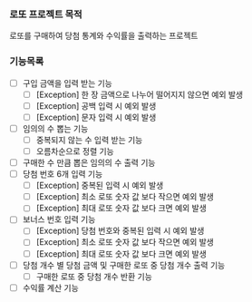 ### 로또 프로젝트 목적

로또를 구매하여 당첨 통계와 수익률을 출력하는 프로젝트

### 기능목록

- [ ]  구입 금액을 입력 받는 기능
    - [ ]  [Exception] 한 장 금액으로 나누어 떨어지지 않으면 예외 발생
    - [ ]  [Exception] 공백 입력 시 예외 발생
    - [ ]  [Exception] 문자 입력 시 예외 발생
- [ ]  임의의 수 뽑는 기능
    - [ ]  중복되지 않는 수 입력 받는 기능
    - [ ]  오름차순으로 정렬 기능
- [ ]  구매한 수 만큼 뽑은 임의의 수 출력 기능
- [ ]  당첨 번호 6개 입력 기능
    - [ ]  [Exception] 중복된 입력 시 예외 발생
    - [ ]  [Exception] 최소 로또 숫자 값 보다 작으면 예외 발생
    - [ ]  [Exception] 최대 로또 숫자 값 보다 크면 예외 발생
- [ ]  보너스 번호 입력 기능
    - [ ]  [Exception] 당첨 번호와 중복된 입력 시 예외 발생
    - [ ]  [Exception] 최소 로또 숫자 값 보다 작으면 예외 발생
    - [ ]  [Exception] 최대 로또 숫자 값 보다 크면 예외 발생
- [ ]  당첨 개수 별 당첨 금액 및 구매한 로또 중 당첨 개수 출력 기능
    - [ ]  구매한 로또 중 당첨 개수 반환 기능
- [ ]  수익률 계산 기능
